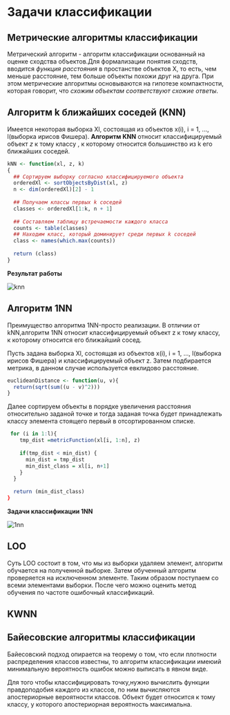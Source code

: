 
Задачи классификации
=====================
Метрические алгоритмы классификации
-----------------------------------
Метрический алгоритм - алгоритм классификации основанный на оценке сходства объектов.Для формализации понятия сходств, вводится *функция расстояния* в простанстве объектов X, то есть, чем меньше расстояние, тем больше объекты похожи друг на друга. При этом метрические алгоритмы основываются на гипотезе компактности, которая говорит, что *схожим объектам соответствуют схожие ответы*.

Алгоритм k ближайших соседей (KNN)
----------------------------------
Имеется некоторая выборка Xl, состоящая из объектов x(i), i = 1, ..., l(выборка ирисов Фишера). **Алгоритм KNN** относит классифицируемый объект *z* к тому классу , к которому относится большинство из k его ближайших соседей.
```R
kNN <- function(xl, z, k)
{
  ## Сортируем выборку согласно классифицируемого объекта
  orderedXl <- sortObjectsByDist(xl, z)
  n <- dim(orderedXl)[2] - 1
  
  ## Получаем классы первых k соседей
  classes <- orderedXl[1:k, n + 1]
  
  ## Составляем таблицу встречаемости каждого класса
  counts <- table(classes)
  ## Находим класс, который доминирует среди первых k соседей
  class <- names(which.max(counts))
  
  return (class)
}
```
**Результат работы**

![knn](https://user-images.githubusercontent.com/43620917/47822651-e94f4a80-dd75-11e8-879f-0825d5ff65d8.png)

Алгоритм 1NN
------------
Преимущество алгоритма 1NN-просто реализации. В отличии от kNN,алгоритм 1NN относит классифицируемый объект z к тому классу, к которому относится его ближайший сосед.
 
Пусть задана выборка Xl, состоящая из объектов x(i), i = 1, ..., l(выборка ирисов Фишера) и классифицируемый объект z.
Затем подбирается метрика, в данном случае используется евклидово расстояние.

```R
euclideanDistance <- function(u, v){ 
  return(sqrt(sum((u - v)^2)))
}
```
Далее сортируем объекты в порядке увеличения расстояния  относительно заданой точке и  тогда заданая точка будет принадлежать классу элемента стоящего первый в отсортированном списке.

```R
 for (i in 1:l){
    tmp_dist =metricFunction(xl[i, 1:n], z)
    
    if(tmp_dist < min_dist) {
      min_dist = tmp_dist
      min_dist_class = xl[i, n+1]
    }
  }
  
  return (min_dist_class)
}
```
**Задачи классификации 1NN**

![1nn](https://user-images.githubusercontent.com/43620917/47834525-dd34ae80-ddb0-11e8-8137-c4348e4a2d04.png)

LOO
---------
Суть LOO состоит в том, что мы из выборки удаляем элемент, алгоритм обучается на полученной выборке. Затем обученный алгоритм проверяется на исключенном элементе. Таким образом поступаем со всеми элементами выборки. После чего можно оценить метод обучения  по частоте ошибочный классификаций.


KWNN
--------



Байесовские	алгоритмы	классификации
-----------------------------------
Байесовский подход опирается на теорему о том, что если плотности распределения классов известны, то алгоритм классификации имеюий минимальную вероятность ошибок можно выписать в явном виде.

Для того чтобы классифицировать точку,нужно вычислить функции правдоподобия каждого из классов, по ним вычисляются апостериорные вероятности классов.  Объект будет  относится к тому классу, у которого апостериорная вероятность максимальна.







  
   
 



